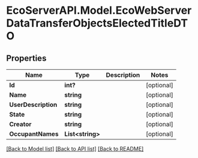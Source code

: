 # EcoServerAPI.Model.EcoWebServerDataTransferObjectsElectedTitleDTO
## Properties

Name | Type | Description | Notes
------------ | ------------- | ------------- | -------------
**Id** | **int?** |  | [optional] 
**Name** | **string** |  | [optional] 
**UserDescription** | **string** |  | [optional] 
**State** | **string** |  | [optional] 
**Creator** | **string** |  | [optional] 
**OccupantNames** | **List&lt;string&gt;** |  | [optional] 

[[Back to Model list]](../README.md#documentation-for-models) [[Back to API list]](../README.md#documentation-for-api-endpoints) [[Back to README]](../README.md)

